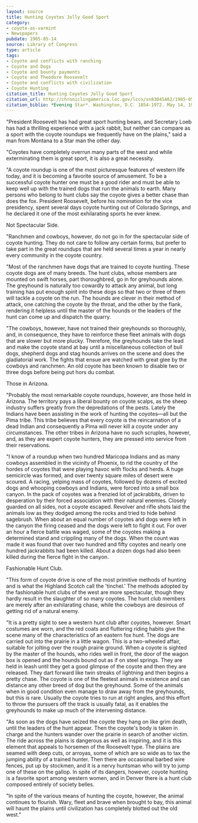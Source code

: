 ```yaml
---
layout: source
title: Hunting Coyotes Jolly Good Sport
category: 
- coyote-as-varmint
- Newspapers
pubdate: 1905-05-14
source: Library of Congress
type: article
tags:
- Coyote and conflicts with ranching
- Coyote and Dogs
- Coyote and bounty payments
- Coyote and Theodore Roosevelt
- Coyote and conflicts with civilization
- Coyote Hunting
citation_title: Hunting Coyotes Jolly Good Sport
citation_url: http://chroniclingamerica.loc.gov/lccn/sn83045462/1905-05-14/ed-1/seq-28/
citation_biblio: *Evening Star*. Washington, D.C. 1854-1972. May 14, 1905. Chronicling America. Historic American Newspapers. Lib. of Congress.
---
```




"President Roosevelt has had great sport hunting bears, and Secretary Loeb has had a thrilling experience with a jack rabbit, but neither can compare as a sport with the coyote roundups we frequently have on the plains," said a man from Montana to a Star man the other day.

"Coyotes have completely overrun many parts of the west and while exterminating them is great sport, it is also a great necessity.

"A coyote roundup is one of the most picturesque features of western life today, and it is becoming a favorite source of amusement. To be a successful coyote hunter one must be a good rider and must be able to keep well up with the trained dogs that run the animals to earth. Many persons who belong to hunt clubs say the coyote gives a better chase than does the fox. President Roosevelt, before his nomination for the vice presidency, spent several days coyote hunting out of Colorado Springs, and he declared it one of the most exhilarating sports he ever knew.

Not Spectacular Side.

"Ranchmen and cowboys, however, do not go in for the spectacular side of coyote hunting. They do not care to follow any certain forms, but prefer to take part in the great roundups that are held several times a year in nearly every community in the coyote country.

"Most of the ranchmen have dogs that are trained to coyote hunting. These coyote dogs are of many breeds. The hunt clubs, whose members are mounted on swift horses, part thoroughbred, go in for greyhounds alone. The greyhound is naturally too cowardly to attack any animal, but long training has put enough spirit into these dogs so that two or three of them will tackle a coyote on the run. The hounds are clever in their method of attack, one catching the coyote by the throat, and the other by the flank, rendering it helpless until the master of the hounds or the leaders of the hunt can come up and dispatch the quarry.

"The cowboys, however, have not trained their greyhounds so thoroughly, and, in consequence, they have to reinforce these fleet animals with dogs that are slower but more plucky. Therefore, the greyhounds take the lead and make the coyote stand at bay until a miscellaneous collection of bull dogs, shepherd dogs and stag hounds arrives on the scene and does the gladiatorial work. The fights that ensue are watched with great glee by the cowboys and ranchmen. An old coyote has been known to disable two or three dogs before being put hors du combat.

Those in Arizona.

"Probably the most remarkable coyote roundups, however, are those held in Arizona. The territory pays a liberal bounty on coyote scalps, as the sheep industry suffers greatly from the depredations of the pests. Lately the Indians have been assisting in the work of hunting the coyotes—all but the Pima tribe. This tribe believes that every coyote is the reincarnation of a dead Indian and consequently a Pima will never kill a coyote under any circumstances. The other tribes in Arizona have no such scruples, however, and, as they are expert coyote hunters, they are pressed into service from their reservations.

"I know of a roundup when two hundred Maricopa Indians and as many cowboys assembled in the vicinity of Phoenix, to rid the country of the hordes of coyotes that were playing havoc with flocks and herds. A huge semicircle was formed, and over twenty square miles of desert were scoured. A racing, yelping mass of coyotes, followed by dozens of excited dogs and whooping cowboys and Indians, were forced into a small box canyon. In the pack of coyotes was a frenzied lot of jackrabbits, driven to desperation by their forced association with their natural enemies. Closely guarded on all sides, not a coyote escaped. Revolver and rifle shots laid the animals low as they dodged among the rocks and tried to hide behind sagebrush. When about an equal number of coyotes and dogs were left in the canyon the firing ceased and the dogs were left to fight it out. For over an hour a fierce battle was waged, some of the coyotes making a determined stand and crippling many of the dogs. When the count was made it was found that over two hundred and fifty coyotes and nearly one hundred jackrabbits had been killed. About a dozen dogs had also been killed during the fierce fight in the canyon.

Fashionable Hunt Club.

"This form of coyote drive is one of the most primitive methods of hunting and is what the Highland Scotch call the 'tinchel.' The methods adopted by the fashionable hunt clubs of the west are more spectacular, though they hardly result in the slaughter of so many coyotes. The hunt club members are merely after an exhilarating chase, while the cowboys are desirous of getting rid of a natural enemy.

"It is a pretty sight to see a western hunt club after coyotes, however. Smart costumes are worn, and the red coats and fluttering riding habits give the scene many of the characteristics of an eastern fox hunt. The dogs are carried out into the prairie in a little wagon. This is a two-wheeled affair, suitable for jolting over the rough prairie ground. When a coyote is sighted by the master of the hounds, who rides well in front, the door of the wagon box is opened and the hounds bound out as if on steel springs. They are held in leash until they get a good glimpse of the coyote and then they are released. They dart forward like twin streaks of lightning and then begins a pretty chase. The coyote is one of the fleetest animals in existence and can distance any other breed of dog but the greyhound. Some of the animals when in good condition even manage to draw away from the greyhounds, but this is rare. Usually the coyote tries to run at right angles, and this effort to throw the pursuers off the track is usually fatal, as it enables the greyhounds to make up much of the intervening distance.

"As soon as the dogs have seized the coyote they hang on like grim death, until the leaders of the hunt appear. Then the coyote's body is taken in charge and the hunters wander over the prairie in search of another victim. The ride across the plains is dangerous as well as inspiring, and it is this element that appeals to horsemen of the Roosevelt type. The plains are seamed with deep cuts, or arroyas, some of which are so wide as to tax the jumping ability of a trained hunter. Then there are occasional barbed wire fences, put up by stockmen, and it is a nervy huntsman who will try to jump one of these on the gallop. In spite of its dangers, however, coyote hunting is a favorite sport among western women, and in Denver there is a hunt club composed entirely of society belles.

"In spite of the various means of hunting the coyote, however, the animal continues to flourish. Wary, fleet and brave when brought to bay, this animal will haunt the plains until civilization has completely blotted out the old west."
